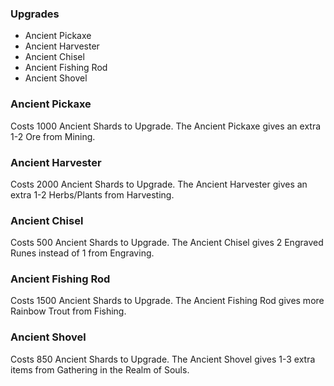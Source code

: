 ### Upgrades
* Ancient Pickaxe
* Ancient Harvester
* Ancient Chisel
* Ancient Fishing Rod
* Ancient Shovel

### Ancient Pickaxe
Costs 1000 Ancient Shards to Upgrade.
The Ancient Pickaxe gives an extra 1-2 Ore from Mining.

### Ancient Harvester
Costs 2000 Ancient Shards to Upgrade.
The Ancient Harvester gives an extra 1-2 Herbs/Plants from Harvesting.

### Ancient Chisel
Costs 500 Ancient Shards to Upgrade.
The Ancient Chisel gives 2 Engraved Runes instead of 1 from Engraving.

### Ancient Fishing Rod
Costs 1500 Ancient Shards to Upgrade.
The Ancient Fishing Rod gives more Rainbow Trout from Fishing.

### Ancient Shovel
Costs 850 Ancient Shards to Upgrade.
The Ancient Shovel gives 1-3 extra items from Gathering in the Realm of Souls.

